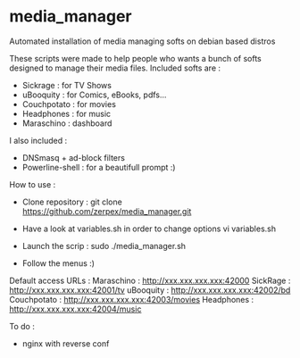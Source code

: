 # media_manager
Automated installation of media managing softs on debian based distros

These scripts were made to help people who wants a bunch of softs designed to manage their media files.
Included softs are :

- Sickrage : for TV Shows
- uBooquity : for Comics, eBooks, pdfs...
- Couchpotato : for movies
- Headphones : for music
- Maraschino : dashboard

I also included :
- DNSmasq + ad-block filters
- Powerline-shell : for a beautifull prompt :)

How to use :
- Clone repository :
git clone https://github.com/zerpex/media_manager.git 

- Have a look at variables.sh in order to change options
vi variables.sh

- Launch the scrip :
sudo ./media_manager.sh

- Follow the menus :)

Default access URLs :
Maraschino : http://xxx.xxx.xxx.xxx:42000
SickRage : http://xxx.xxx.xxx.xxx:42001/tv
uBooquity : http://xxx.xxx.xxx.xxx:42002/bd
Couchpotato : http://xxx.xxx.xxx.xxx:42003/movies
Headphones : http://xxx.xxx.xxx.xxx:42004/music

To do :
- nginx with reverse conf

